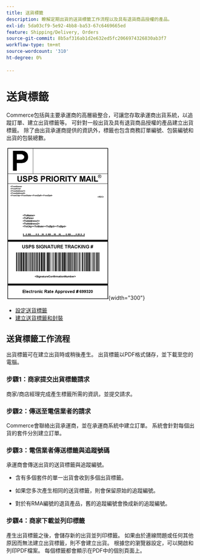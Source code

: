 ```yaml
---
title: 送貨標籤
description: 瞭解定期出貨的送貨標籤工作流程以及具有退貨商品授權的產品。
exl-id: 5da03cf9-5e92-4bb8-ba53-67c6469665ed
feature: Shipping/Delivery, Orders
source-git-commit: 8b5af316ab1d2e632ed5fc2066974326830ab3f7
workflow-type: tm+mt
source-wordcount: '310'
ht-degree: 0%

---
```


# 送貨標籤

Commerce包括與主要承運商的高層級整合，可讓您存取承運商出貨系統，以追蹤訂單、建立出貨標籤等。 可針對一般出貨及具有退貨商品授權的產品建立出貨標籤。 除了由出貨承運商提供的資訊外，標籤也包含商務訂單編號、包裝編號和出貨的包裝總數。

![USPS優先送貨標籤](./assets/shipping-usps-priority-label.png){width="300"}

- [設定送貨標籤](shipping-label-configure.md)
- [建立送貨標籤和封裝](shipping-label-create.md)

## 送貨標籤工作流程

出貨標籤可在建立出貨時或稍後產生。 出貨標籤以PDF格式儲存，並下載至您的電腦。

### 步驟1：商家提交出貨標籤請求

商家/商店經理完成產生標籤所需的資訊，並提交請求。

### 步驟2：傳送至電信業者的請求

Commerce會聯絡出貨承運商，並在承運商系統中建立訂單。 系統會針對每個出貨的套件分別建立訂單。

### 步驟3：電信業者傳送標籤與追蹤號碼

承運商會傳送出貨的送貨標籤與追蹤編號。

- 含有多個套件的單一出貨會收到多個出貨標籤。

- 如果您多次產生相同的送貨標籤，則會保留原始的追蹤編號。

- 對於有RMA編號的退貨產品，舊的追蹤編號會換成新的追蹤編號。

### 步驟4：商家下載並列印標籤

產生出貨標籤之後，會儲存新的出貨並列印標籤。 如果由於連線問題或任何其他原因而無法建立出貨標籤，則不會建立出貨。 根據您的瀏覽器設定，可以開啟和列印PDF檔案。 每個標籤都會顯示在PDF中的個別頁面上。
